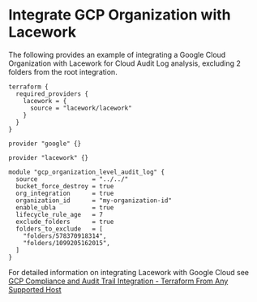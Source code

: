 # Integrate GCP Organization with Lacework
The following provides an example of integrating a Google Cloud Organization with Lacework for Cloud
Audit Log analysis, excluding 2 folders from the root integration.

```hcl
terraform {
  required_providers {
    lacework = {
      source = "lacework/lacework"
    }
  }
}

provider "google" {}

provider "lacework" {}

module "gcp_organization_level_audit_log" {
  source               = "../../"
  bucket_force_destroy = true
  org_integration      = true
  organization_id      = "my-organization-id"
  enable_ubla          = true
  lifecycle_rule_age   = 7
  exclude_folders      = true
  folders_to_exclude   = [
    "folders/578370918314", 
    "folders/1099205162015",
  ] 
}
```

For detailed information on integrating Lacework with Google Cloud see [GCP Compliance and Audit Trail Integration - Terraform From Any Supported Host](https://support.lacework.com/hc/en-us/articles/360057065094-GCP-Compliance-and-Audit-Trail-Integration-Terraform-From-Any-Supported-Host)
